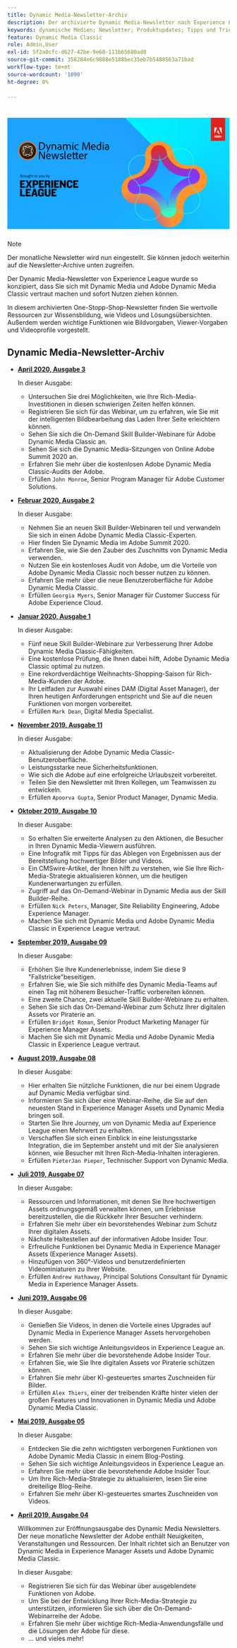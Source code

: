 ```yaml
---
title: Dynamic Media-Newsletter-Archiv
description: Der archivierte Dynamic Media-Newsletter nach Experience League war ein monatlicher Newsletter. Es wurde entwickelt, um Ihnen dabei zu helfen, sich mit Dynamic Media und Adobe Dynamic Media Classic vertraut zu machen, damit Sie sofort Wert erzielen können. Die archivierten Newsletter enthalten wertvolle Ressourcen zur Wissensbildung, die in diesem inzwischen ausgesetzten One-Stopp-Shop-Newsletter verfügbar waren. Archivierte Newsletter enthalten Anleitungsvideos und Lösungsübersichten. Außerdem werden wichtige Funktionen wie Bildvorgaben, Viewer-Vorgaben und Videoprofile vorgestellt.
keywords: dynamische Medien; Newsletter; Produktupdates; Tipps und Tricks; Ereignisse; Kundenerfolg; Blog; Blogs; Bilder; Videos; Funktionen; Funktionen
feature: Dynamic Media Classic
role: Admin,User
exl-id: 5f2a0cfc-d627-42be-9e68-111b65680ad8
source-git-commit: 358284e6c9888e5188bec35eb7b5408563a71bad
workflow-type: tm+mt
source-wordcount: '1090'
ht-degree: 0%

---
```



# ![Dynamic Media Newsletter-Logo](/help/assets/dynamic-media-newsletter-logo.png)

>[!NOTE]
>
>Der monatliche Newsletter wird nun eingestellt. Sie können jedoch weiterhin auf die Newsletter-Archive unten zugreifen.

Der Dynamic Media-Newsletter von Experience League wurde so konzipiert, dass Sie sich mit Dynamic Media und Adobe Dynamic Media Classic vertraut machen und sofort Nutzen ziehen können.

In diesem archivierten One-Stopp-Shop-Newsletter finden Sie wertvolle Ressourcen zur Wissensbildung, wie Videos und Lösungsübersichten. Außerdem werden wichtige Funktionen wie Bildvorgaben, Viewer-Vorgaben und Videoprofile vorgestellt.

<!-- microsite demo page https://experienceleague.adobe.com/tools/dynamic-media-demo/index.html -->

<!-- ## Get inspired. Stay informed.

[Sign up](https://www.adobe.com/subscription/dynamic-media-newsletter.html) to receive the Dynamic Media newsletter on a monthly basis in your inbox. -->

## Dynamic Media-Newsletter-Archiv

<!-- * **[May 2020, Issue 4](https://expleague.azureedge.net/assets/aem/Experience-Insider-vol.31.html)**

    In this issue:

    * What business continuity means in uncertain times.
    * Key takeaways from the first all-digital Adobe Summit.
    * Must-watch Experience Manager breakout sessions.
    * Summit customer spotlight: Under Armour.
    * Never miss an Experience Insider webinar.
    * Public sector spotlight: The urgent need for digital enrollment.
    * Look what's new in Experience Manager Innovation.
    * Build your Experience Manager skills *live* with the Adobe pros.
    * Connect with the Adobe Experience Manager Community.
    * Fast-track your Adobe expertise with Adobe Experience League. -->

* **[April 2020, Ausgabe 3](https://experienceleague.adobe.com/tools/dynamic-media-demo/newsletter/Dynamic_Media_Newsletter_04_2020_April.html)**

   In dieser Ausgabe:

   * Untersuchen Sie drei Möglichkeiten, wie Ihre Rich-Media-Investitionen in diesen schwierigen Zeiten helfen können.
   * Registrieren Sie sich für das Webinar, um zu erfahren, wie Sie mit der intelligenten Bildbearbeitung das Laden Ihrer Seite erleichtern können.
   * Sehen Sie sich die On-Demand Skill Builder-Webinare für Adobe Dynamic Media Classic an.
   * Sehen Sie sich die Dynamic Media-Sitzungen von Online Adobe Summit 2020 an.
   * Erfahren Sie mehr über die kostenlosen Adobe Dynamic Media Classic-Audits der Adobe.
   * Erfüllen `John Monroe`, Senior Program Manager für Adobe Customer Solutions.

* **[Februar 2020, Ausgabe 2](https://experienceleague.adobe.com/tools/dynamic-media-demo/newsletter/Dynamic_Media_Newsletter_02_2020_Feb.html)**

   In dieser Ausgabe:

   * Nehmen Sie an neuen Skill Builder-Webinaren teil und verwandeln Sie sich in einen Adobe Dynamic Media Classic-Experten.
   * Hier finden Sie Dynamic Media im Adobe Summit 2020.
   * Erfahren Sie, wie Sie den Zauber des Zuschnitts von Dynamic Media verwenden.
   * Nutzen Sie ein kostenloses Audit von Adobe, um die Vorteile von Adobe Dynamic Media Classic noch besser nutzen zu können.
   * Erfahren Sie mehr über die neue Benutzeroberfläche für Adobe Dynamic Media Classic.
   * Erfüllen `Georgia Myers`, Senior Manager für Customer Success für Adobe Experience Cloud.

* **[Januar 2020, Ausgabe 1](https://experienceleague.adobe.com/tools/dynamic-media-demo/newsletter/Dynamic_Media_Newsletter_01_2020_Jan.html)**

   In dieser Ausgabe:

   * Fünf neue Skill Builder-Webinare zur Verbesserung Ihrer Adobe Dynamic Media Classic-Fähigkeiten.
   * Eine kostenlose Prüfung, die Ihnen dabei hilft, Adobe Dynamic Media Classic optimal zu nutzen.
   * Eine rekordverdächtige Weihnachts-Shopping-Saison für Rich-Media-Kunden der Adobe.
   * Ihr Leitfaden zur Auswahl eines DAM (Digital Asset Manager), der Ihren heutigen Anforderungen entspricht und Sie auf die neuen Funktionen von morgen vorbereitet.
   * Erfüllen `Mark Dean`, Digital Media Specialist.

* **[November 2019, Ausgabe 11](https://experienceleague.adobe.com/tools/dynamic-media-demo/newsletter/Dynamic_Media_Newsletter_11_2019_Nov.html)**

   In dieser Ausgabe:

   * Aktualisierung der Adobe Dynamic Media Classic-Benutzeroberfläche.
   * Leistungsstarke neue Sicherheitsfunktionen.
   * Wie sich die Adobe auf eine erfolgreiche Urlaubszeit vorbereitet.
   * Teilen Sie den Newsletter mit Ihren Kollegen, um Teamwissen zu entwickeln.
   * Erfüllen `Apoorva Gupta`, Senior Product Manager, Dynamic Media.

* **[Oktober 2019, Ausgabe 10](https://experienceleague.adobe.com/tools/dynamic-media-demo/newsletter/Dynamic_Media_Newsletter_10_2019_Oct.html)**

   In dieser Ausgabe:

   * So erhalten Sie erweiterte Analysen zu den Aktionen, die Besucher in Ihren Dynamic Media-Viewern ausführen.
   * Eine Infografik mit Tipps für das Ablegen von Ergebnissen aus der Bereitstellung hochwertiger Bilder und Videos.
   * Ein CMSwire-Artikel, der Ihnen hilft zu verstehen, wie Sie Ihre Rich-Media-Strategie aktualisieren können, um die heutigen Kundenerwartungen zu erfüllen.
   * Zugriff auf das On-Demand-Webinar in Dynamic Media aus der Skill Builder-Reihe.
   * Erfüllen `Nick Peters`, Manager, Site Reliability Engineering, Adobe Experience Manager.
   * Machen Sie sich mit Dynamic Media und Adobe Dynamic Media Classic in Experience League vertraut.

* **[September 2019, Ausgabe 09](https://experienceleague.adobe.com/tools/dynamic-media-demo/newsletter/Dynamic_Media_Newsletter_09_2019_Sept.html)**

   In dieser Ausgabe:

   * Erhöhen Sie Ihre Kundenerlebnisse, indem Sie diese 9 &quot;Fallstricke&quot;beseitigen.
   * Erfahren Sie, wie Sie sich mithilfe des Dynamic Media-Teams auf einen Tag mit höherem Besucher-Traffic vorbereiten können.
   * Eine zweite Chance, zwei aktuelle Skill Builder-Webinare zu erhalten.
   * Sehen Sie sich das On-Demand-Webinar zum Schutz Ihrer digitalen Assets vor Piraterie an.
   * Erfüllen `Bridget Roman`, Senior Product Marketing Manager für Experience Manager Assets.
   * Machen Sie sich mit Dynamic Media und Adobe Dynamic Media Classic in Experience League vertraut.

* **[August 2019, Ausgabe 08](https://experienceleague.adobe.com/tools/dynamic-media-demo/newsletter/Dynamic_Media_Newsletter_08_2019_Aug.html)**

   In dieser Ausgabe:

   * Hier erhalten Sie nützliche Funktionen, die nur bei einem Upgrade auf Dynamic Media verfügbar sind.
   * Informieren Sie sich über eine Webinar-Reihe, die Sie auf den neuesten Stand in Experience Manager Assets und Dynamic Media bringen soll.
   * Starten Sie Ihre Journey, um von Dynamic Media auf Experience League einen Mehrwert zu erhalten.
   * Verschaffen Sie sich einen Einblick in eine leistungsstarke Integration, die im September ansteht und mit der Sie analysieren können, wie Besucher mit Ihren Rich-Media-Inhalten interagieren.
   * Erfüllen `PieterJan Pieper`, Technischer Support von Dynamic Media.

* **[Juli 2019, Ausgabe 07](https://experienceleague.adobe.com/tools/dynamic-media-demo/newsletter/Dynamic_Media_Newsletter_07_2019_July.html)**

   In dieser Ausgabe:

   * Ressourcen und Informationen, mit denen Sie Ihre hochwertigen Assets ordnungsgemäß verwalten können, um Erlebnisse bereitzustellen, die die Rückkehr Ihrer Besucher verhindern.
   * Erfahren Sie mehr über ein bevorstehendes Webinar zum Schutz Ihrer digitalen Assets.
   * Nächste Haltestellen auf der informativen Adobe Insider Tour.
   * Erfreuliche Funktionen bei Dynamic Media in Experience Manager Assets (Experience Manager Assets).
   * Hinzufügen von 360°-Videos und benutzerdefinierten Videominiaturen zu Ihrer Website.
   * Erfüllen `Andrew Hathaway`, Principal Solutions Consultant für Dynamic Media in Experience Manager Assets.

* **[Juni 2019, Ausgabe 06](https://experienceleague.adobe.com/tools/dynamic-media-demo/newsletter/Dynamic_Media_Newsletter_06_2019_June.html)**

   In dieser Ausgabe:

   * Genießen Sie Videos, in denen die Vorteile eines Upgrades auf Dynamic Media in Experience Manager Assets hervorgehoben werden.
   * Sehen Sie sich wichtige Anleitungsvideos in Experience League an.
   * Erfahren Sie mehr über die bevorstehende Adobe Insider Tour.
   * Erfahren Sie, wie Sie Ihre digitalen Assets vor Piraterie schützen können.
   * Erfahren Sie mehr über KI-gesteuertes smartes Zuschneiden für Bilder.
   * Erfüllen `Alex Thiers`, einer der treibenden Kräfte hinter vielen der großen Features und Innovationen in Dynamic Media und Adobe Dynamic Media Classic.

* **[Mai 2019, Ausgabe 05](https://experienceleague.adobe.com/tools/dynamic-media-demo/newsletter/Dynamic_Media_Newsletter_05_2019_May.html)**

   In dieser Ausgabe:

   * Entdecken Sie die zehn wichtigsten verborgenen Funktionen von Adobe Dynamic Media Classic in einem Blog-Posting.
   * Sehen Sie sich wichtige Anleitungsvideos in Experience League an.
   * Erfahren Sie mehr über die bevorstehende Adobe Insider Tour.
   * Um Ihre Rich-Media-Strategie zu aktualisieren, lesen Sie eine dreiteilige Blog-Reihe.
   * Erfahren Sie mehr über KI-gesteuertes smartes Zuschneiden von Videos.

* **[April 2019, Ausgabe 04](https://experienceleague.adobe.com/tools/dynamic-media-demo/newsletter/Dynamic_Media_Newsletter_04_2019_April.html)**

   Willkommen zur Eröffnungsausgabe des Dynamic Media Newsletters. Der neue monatliche Newsletter der Adobe enthält Neuigkeiten, Veranstaltungen und Ressourcen. Der Inhalt richtet sich an Benutzer von Dynamic Media in Experience Manager Assets und Adobe Dynamic Media Classic.

   In dieser Ausgabe:

   * Registrieren Sie sich für das Webinar über ausgeblendete Funktionen von Adobe.
   * Um Sie bei der Entwicklung Ihrer Rich-Media-Strategie zu unterstützen, informieren Sie sich über die On-Demand-Webinarreihe der Adobe.
   * Erfahren Sie mehr über wichtige Rich-Media-Anwendungsfälle und die Lösungen der Adobe für diese.
   * ... und vieles mehr!

